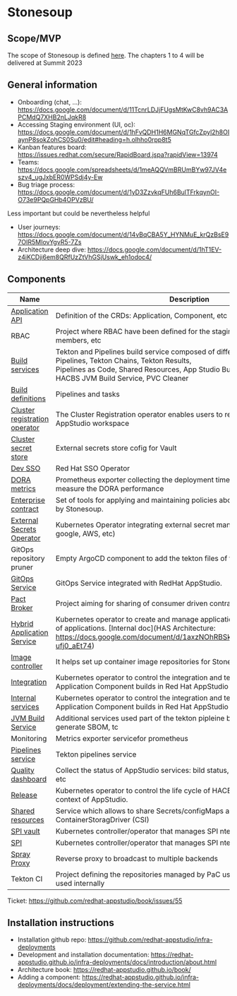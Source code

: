 # Stonesoup

## Scope/MVP

The scope of Stonesoup is defined [here](https://docs.google.com/document/d/1elg__pZXTXu2U5SJL1RbWBVpy76cXov4LQsfzjsUasA).
The chapters 1 to 4 will be delivered at Summit 2023

## General information

- Onboarding (chat, ...): https://docs.google.com/document/d/11TcnrLDJjFUgsMtKwC8vh9AC3APCMdQ7XHB2nLJqkR8
- Accessing Staging environment (UI, oc): https://docs.google.com/document/d/1hFvQDH1H6MGNqTGfcZpyl2h8OIaynP8sokZohCS0Su0/edit#heading=h.olhho0rpp8t5
- Kanban features board: https://issues.redhat.com/secure/RapidBoard.jspa?rapidView=13974
- Teams: https://docs.google.com/spreadsheets/d/1meAQQVmBRUmBYw97JV4eszv4_ugJxbER0WPSdj4y-Ew
- Bug triage process: https://docs.google.com/document/d/1yD3ZzvkqFUh6BulTFrkqynOI-O73e9PQpGHb4OPVzBU/

Less important but could be nevertheless helpful

- User journeys: https://docs.google.com/document/d/14vBqCBA5Y_HYNMuE_krQzBsE97OIR5MIovYgvR5-7Zs
- Architecture deep dive: https://docs.google.com/document/d/1hT1EV-z4iKCDji6em8QRfUzZtVhGSjUswk_eh1odoc4/

## Components

| Name                                                                                                                                                       | Description                                                                                                                                                                                                                       | ArgoCD                                                                                                                         |
|------------------------------------------------------------------------------------------------------------------------------------------------------------|-----------------------------------------------------------------------------------------------------------------------------------------------------------------------------------------------------------------------------------|--------------------------------------------------------------------------------------------------------------------------------|
| [Application API](https://github.com/redhat-appstudio/application-api)                                                                                     | Definition of the CRDs: Application, Component, etc                                                                                                                                                                               | [application-api](https://github.com/redhat-appstudio/infra-deployments/tree/main/components/application-api)                  |
| RBAC                                                                                                                                                       | Project where RBAC have been defined for the staging/prod clusters, team members, etc                                                                                                                                             | [authentication](https://github.com/redhat-appstudio/infra-deployments/tree/main/components/authentication)                    |
| [Build services](https://github.com/redhat-appstudio/build-service)                                                                                        | Tekton and Pipelines build service composed of different modules: OpenShift Pipelines, Tekton Chains, Tekton Results,<br/>Pipelines as Code, Shared Resources, App Studio Build Service,<br/>HACBS JVM Build Service, PVC Cleaner | [build-service](https://github.com/redhat-appstudio/infra-deployments/blob/main/components/build-service/README.md)            |
| [Build definitions](https://github.com/redhat-appstudio/infra-deployments/tree/main/components/build-templates)                                            | Pipelines and tasks                                                                                                                                                                                                               | [build-templates](https://github.com/redhat-appstudio/infra-deployments/tree/main/components/build-templates)                  |
| [Cluster registration operator ](https://github.com/stolostron/cluster-registration-operator)                                                              | The Cluster Registration operator enables users to register clusters to their AppStudio workspace                                                                                                                                 | [cluster-registration](https://github.com/redhat-appstudio/infra-deployments/tree/main/components/cluster-registration)        |
| [Cluster secret store](https://external-secrets.io/main/provider/hashicorp-vault/)                                                                         | External secrets store cofig for Vault                                                                                                                                                                                            | [cluster-secret-store](https://github.com/redhat-appstudio/infra-deployments/tree/main/components/cluster-secret-store)        |
| [Dev SSO](https://access.redhat.com/documentation/en-us/red_hat_single_sign-on/7.6/html-single/server_installation_and_configuration_guide/index#operator) | Red Hat SSO Operator                                                                                                                                                                                                              | [dev-sso](https://github.com/redhat-appstudio/infra-deployments/tree/main/components/dev-sso)                                  |
| [DORA metrics](https://github.com/redhat-appstudio/dora-metrics)                                                                                           | Prometheus exporter collecting the deployment time/frequency in order to measure the DORA performance                                                                                                                             | [dora-metrics](https://github.com/redhat-appstudio/infra-deployments/tree/main/components/dora-metrics)                        |
| [Enterprise contract ](https://hacbs-contract.github.io/ec/main/index.html)                                                                                | Set of tools for applying and maintaining policies about container builds created by Stonesoup.                                                                                                                                   | [enterprise-contract ](https://github.com/redhat-appstudio/infra-deployments/tree/main/components/enterprise-contract)         |
| [External Secrets Operator](https://github.com/external-secrets/external-secrets)                                                                          | Kubernetes Operator integrating external secret management systems (vault, google, AWS, etc)                                                                                                                                      | [external-secrets-store](https://github.com/redhat-appstudio/infra-deployments/tree/main/components/external-secrets-operator) |
| GitOps repository pruner                                                                                                                                   | Empty ArgoCD component to add the tekton files of the stonesoup repo                                                                                                                                                              | [gitops-repo-pruner](https://github.com/redhat-appstudio/infra-deployments/tree/main/components/gitops-repo-pruner)            |
| [GitOps Service](https://github.com/redhat-appstudio/managed-gitops)                                                                                       | GitOps Service integrated with RedHat AppStudio.                                                                                                                                                                                  | [gitops](https://github.com/redhat-appstudio/infra-deployments/tree/main/components/gitops)                                      |
| [Pact Broker](https://github.com/pact-foundation/pact_broker)                                                                                              | Project aiming for sharing of consumer driven contracts and verification results                                                                                                                                                  | [hac-pact-broker](https://github.com/redhat-appstudio/infra-deployments/tree/main/components/hac-pact-broker)                                   |
| [Hybrid Application Service](https://github.com/redhat-appstudio/application-service)                                                                      | Kubernetes operator to create and manage applications and control the lifecycle of applications. [Internal doc](HAS Architecture: https://docs.google.com/document/d/1axzNOhRBSkly3M2Y32Pxr1MBpBif2ljb-ufj0_aEt74)                | [has](https://github.com/redhat-appstudio/infra-deployments/tree/main/components/has)                                               |
| [Image controller](https://github.com/redhat-appstudio/image-controller)                                                                                   | It helps set up container image repositories for StoneSoup Components                                                                                                                                                             | [image-controller](https://github.com/redhat-appstudio/infra-deployments/tree/main/components/image-controller)                                  |
| [Integration](https://github.com/redhat-appstudio/integration-service)                                                                                     | Kubernetes operator to control the integration and testing of HACBS-managed Application Component builds in Red Hat AppStudio                                                                                                     | [integration](https://github.com/redhat-appstudio/infra-deployments/tree/main/components/integration)                                       |
| [Internal services](https://github.com/hacbs-release/internal-services-resources)                                                                          | Kubernetes operator to control the integration and testing of HACBS-managed Application Component builds in Red Hat AppStudio                                                                                                     | [internal-services](https://github.com/redhat-appstudio/infra-deployments/tree/main/components/internal-services)                                 |
| [JVM Build Service]( https://github.com/redhat-appstudio/jvm-build-service/)                                                                               | Additional services used part of the tekton pipleine build to scan images, generate SBOM, tc                                                                                                                                      | [jvm-build-service](https://github.com/redhat-appstudio/infra-deployments/tree/main/components/jvm-build-service)                                 |
| Monitoring                                                                                                                                                 | Metrics exporter servicefor prometheus                                                                                                                                                                                            | [monitoring](https://github.com/redhat-appstudio/infra-deployments/tree/main/components/monitoring)                                        |
| [Pipelines service](https://github.com/openshift-pipelines)                                                                                                | Tekton pipelines service                                                                                                                                                                                                          | [pipeline-service](https://github.com/redhat-appstudio/infra-deployments/tree/main/components/pipeline-service)                                  |
| [Quality dashboard](https://github.com/redhat-appstudio/quality-dashboard)                                                                                 | Collect the status of AppStudio services: bild status, git repo, code coverage, etc                                                                                                                                               | [quality-dashboard](https://github.com/redhat-appstudio/infra-deployments/tree/main/components/quality-dashboard)                                 |
| [Release](https://github.com/redhat-appstudio/release-service)                                                                                             | Kubernetes operator to control the life cycle of HACBS-managed releases in the context of AppStudio.                                                                                                                              | [release](https://github.com/redhat-appstudio/infra-deployments/tree/main/components/release)                                           |
| [Shared resources](https://github.com/openshift/csi-driver-shared-resource)                                                                                | Service which allows to share Secrets/configMaps accross namespace using ContainerStoragDriver (CSI)                                                                                                                              | [shared-resources](https://github.com/redhat-appstudio/infra-deployments/tree/main/components/shared-resources)                                  |
| [SPI vault](https://github.com/redhat-appstudio/service-provider-integration-operator/blob/main/docs/ADMIN.md#vault)                                       | Kubernetes controller/operator that manages SPI ntegration with vault                                                                                                                                                             | [spi-vault](https://github.com/redhat-appstudio/infra-deployments/tree/main/components/spi-vault)                                         |
| [SPI](https://github.com/redhat-appstudio/service-provider-integration-operator/)                                                                          | Kubernetes controller/operator that manages SPI ntegration                                                                                                                                                                        | [spi](https://github.com/redhat-appstudio/infra-deployments/tree/main/components/spi)                                               |
| [Spray Proxy](https://github.com/redhat-appstudio/sprayproxy)                                                                                              | Reverse proxy to broadcast to multiple backends                                                                                                                                                                                   | [sprayproxy](https://github.com/redhat-appstudio/infra-deployments/tree/main/components/sprayproxy)                                        |
| Tekton CI                                                                                                                                                  | Project defining the repositories managed by PaC using the github repo and used internally                                                                                                                                        | [tekton-ci](https://github.com/redhat-appstudio/infra-deployments/tree/main/components/tekton-ci)                                         |

Ticket: https://github.com/redhat-appstudio/book/issues/55

## Installation instructions

- Installation github repo: https://github.com/redhat-appstudio/infra-deployments
- Development and installation documentation: https://redhat-appstudio.github.io/infra-deployments/docs/introduction/about.html
- Architecture book: https://redhat-appstudio.github.io/book/
- Adding a component: https://redhat-appstudio.github.io/infra-deployments/docs/deployment/extending-the-service.html
